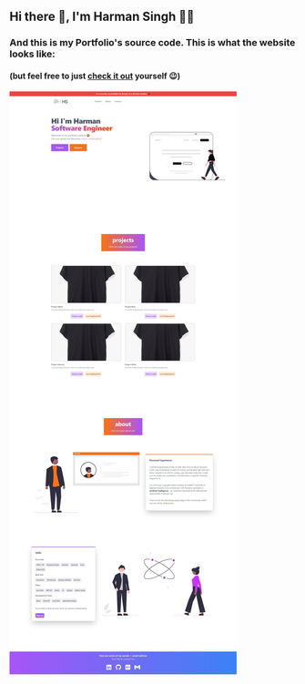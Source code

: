 ## Hi there 👋, I'm Harman Singh 🙋‍♂️
### And this is my Portfolio's source code. This is what the website looks like:
#### (but feel free to just [check it out](https://harmanpsingh.netlify.app/) yourself 😉)


![screenshot](./src/progress_photos/july-14.jpeg)